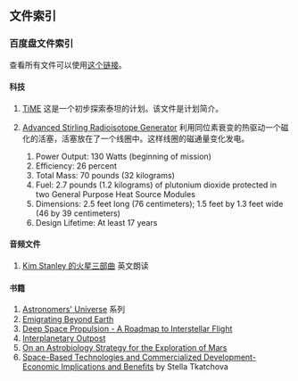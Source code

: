## 文件索引



### 百度盘文件索引

查看所有文件可以使用[这个链接](http://pan.baidu.com/s/1nt3edKH)。

#### 科技

1. [TiME](http://pan.baidu.com/s/1sj4XNfZ) 这是一个初步探索泰坦的计划。该文件是计划简介。
2. [Advanced Stirling Radioisotope Generator](http://pan.baidu.com/s/1pJ8zD6j) 利用同位素衰变的热驱动一个磁化的活塞，活塞放在了一个线圈中。这样线圈的磁通量变化发电。

   1. Power Output: 130 Watts (beginning of mission)
   2. Efficiency: 26 percent
   3. Total Mass: 70 pounds (32 kilograms)
   4. Fuel: 2.7 pounds (1.2 kilograms) of plutonium dioxide protected in two General Purpose Heat Source Modules
   5. Dimensions: 2.5 feet long (76 centimeters); 1.5 feet by 1.3 feet wide (46 by 39 centimeters)
   6. Design Lifetime: At least 17 years




#### 音频文件

1. [Kim Stanley 的火星三部曲](http://pan.baidu.com/s/1qWp0Mj6) 英文朗读



#### 书籍

1. [Astronomers' Universe](http://pan.baidu.com/s/1i37VUFr) 系列
2. [Emigrating Beyond Earth](http://pan.baidu.com/s/1hq6CcZE) 
3. [Deep Space Propulsion - A Roadmap to Interstellar Flight](http://pan.baidu.com/s/1eQF39Do)
4. [Interplanetary Outpost](http://pan.baidu.com/s/1bnewavH)
5. [On an Astrobiology Strategy for the Exploration of Mars](http://pan.baidu.com/s/1bnFAjLH)
6. [Space-Based Technologies and Commercialized Development- Economic Implications and Benefits](http://pan.baidu.com/s/1ntiZc1N) by Stella Tkatchova
